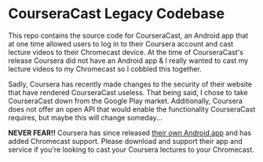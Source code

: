 # CourseraCast Legacy Codebase

This repo contains the source code for CourseraCast, an Android app that at one time allowed users to log in
to their Coursera account and cast lecture videos to their Chromecast device.  At the time of CourseraCast's release
Coursera did not have an Android app &amp; I really wanted to cast my lecture videos to my Chromecast so I cobbled this
together.  

Sadly, Coursera has recently made changes to the security of their website that have rendered CourseraCast useless.
That being said, I chose to take CourseraCast down from the Google Play market. Additionally, Coursera 
does not offer an open API that would enable the functionality CourseraCast requires, but maybe this will change someday...

**NEVER FEAR!!**  Coursera has since released 
[their own Android app](https://play.google.com/store/apps/details?id=org.coursera.android) 
and has added Chromecast support.  Please download and support their app and service if you're looking to cast your
Coursera lectures to your Chromecast.